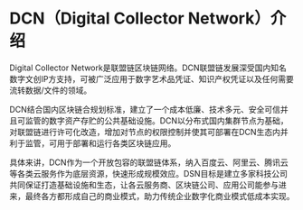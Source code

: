 # DCN（Digital Collector Network）介绍

Digital Collector Network是联盟链区块链网络。DCN联盟链发展深受国内知名数字文创IP方支持，可被广泛应用于数字艺术品凭证、知识产权凭证以及任何需要流转数据/文件的领域。

DCN结合国内区块链合规划标准，建立了一个成本低廉、技术多元、安全可信并且可监管的数字资产存贮的公共基础设施。DCN以分布式国内集群节点为基础，对联盟链进行许可化改造，增加对节点的权限控制并使其可部署在DCN生态内并利于监管，可用于部署和运行各类区块链应用。

具体来讲，DCN作为一个开放包容的联盟链体系，纳入百度云、阿里云、腾讯云等各类云服务作为底层资源，快速形成规模效应。DSN目标是建立多家科技公司共同保证打造基础设施和生态，让各云服务商、区块链公司、应用公司能参与进来，最终各方都形成自己的商业模式，助力传统企业数字化商业模式低成本实现。

